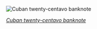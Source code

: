 
![Cuban twenty-centavo banknote](https://upload.wikimedia.org/wikipedia/commons/thumb/3/3c/CUB-53a-El_Banco_Espanol_de_la_Isla_de_Cuba-20_Centavos_%281897%29-single_crop.jpg/525px-CUB-53a-El_Banco_Espanol_de_la_Isla_de_Cuba-20_Centavos_%281897%29-single_crop.jpg)

*[Cuban twenty-centavo banknote](https://wikipedia.org/wiki/File:CUB-53a-El_Banco_Espanol_de_la_Isla_de_Cuba-20_Centavos_(1897)-single_crop.jpg)*
